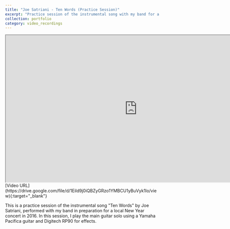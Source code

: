 ```yaml
---
title: "Joe Satriani - Ten Words (Practice Session)"
excerpt: "Practice session of the instrumental song with my band for a local new year concert in 2016.<br/><img src='/images/portfolio/ten_words.png'>"
collection: portfolio
category: video_recordings
---
```


<iframe src="https://drive.google.com/file/d/1Eild9j0iQBZyGRzo1YMBCU1yBuVyk1lo/preview" width="854" height="480" allow="autoplay; encrypted-media"></iframe>
[Video URL](https://drive.google.com/file/d/1Eild9j0iQBZyGRzo1YMBCU1yBuVyk1lo/view){:target="_blank"}

This is a practice session of the instrumental song "Ten Words" by Joe Satriani, performed with my band in preparation for a local New Year concert in 2016. In this session, I play the main guitar solo using a Yamaha Pacifica guitar and Digitech RP90 for effects.
